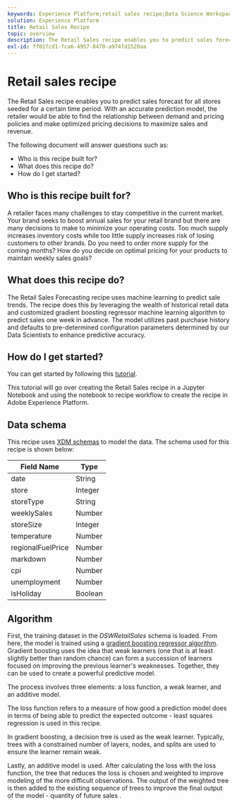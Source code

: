 ```yaml
---
keywords: Experience Platform;retail sales recipe;Data Science Workspace;popular topics;recipes;pre build recipe
solution: Experience Platform
title: Retail Sales Recipe
topic: overview
description: The Retail Sales recipe enables you to predict sales forecast for all stores seeded for a certain time period. With an accurate prediction model, the retailer would be able to find the relationship between demand and pricing policies and make optimized pricing decisions to maximize sales and revenue.
exl-id: ff01fcd1-fca6-4957-8470-a974fd1520aa
---
```

# Retail sales recipe

The Retail Sales recipe enables you to predict sales forecast for all stores seeded for a certain time period. With an accurate prediction model, the retailer would be able to find the relationship between demand and pricing policies and make optimized pricing decisions to maximize sales and revenue.

The following document will answer questions such as:
* Who is this recipe built for?
* What does this recipe do?
* How do I get started?

## Who is this recipe built for?

A retailer faces many challenges to stay competitive in the current market. Your brand seeks to boost annual sales for your retail brand but there are many decisions to make to minimize your operating costs. Too much supply increases inventory costs while too little supply increases risk of losing customers to other brands. Do you need to order more supply for the coming months? How do you decide on optimal pricing for your products to maintain weekly sales goals?

## What does this recipe do?

The Retail Sales Forecasting recipe uses machine learning to predict sale trends. The recipe does this by leveraging the wealth of historical retail data and customized gradient boosting regressor machine learning algorithm to predict sales one week in advance. The model utilizes past purchase history and defaults to pre-determined configuration parameters determined by our Data Scientists to enhance predictive accuracy.

## How do I get started?

You can get started by following this [tutorial](../jupyterlab/create-a-recipe.md).

This tutorial will go over creating the Retail Sales recipe in a Jupyter Notebook and using the notebook to recipe workflow to create the recipe in Adobe Experience Platform.

## Data schema

This recipe uses [XDM schemas](../../xdm/schema/field-dictionary.md) to model the data. The schema used for this recipe is shown below:

Field Name | Type
--- | ---
date | String
store | Integer
storeType | String
weeklySales | Number
storeSize | Integer
temperature | Number
regionalFuelPrice | Number
markdown | Number
cpi | Number
unemployment | Number
isHoliday | Boolean


## Algorithm

First, the training dataset in the *DSWRetailSales* schema is loaded. From here, the model is trained using a [gradient boosting regressor algorithm](https://scikit-learn.org/stable/modules/generated/sklearn.ensemble.GradientBoostingRegressor.html). Gradient boosting uses the idea that weak learners (one that is at least slightly better than random chance) can form a succession of learners focused on improving the previous learner's weaknesses. Together, they can be used to create a powerful predictive model.

The process involves three elements: a loss function, a weak learner, and an additive model. 

The loss function refers to a measure of how good a prediction model does in terms of being able to predict the expected outcome - least squares regression is used in this recipe. 

In gradient boosting, a decision tree is used as the weak learner. Typically, trees with a constrained number of layers, nodes, and splits are used to ensure the learner remain weak. 

Lastly, an additive model is used. After calculating the loss with the loss function, the tree that reduces the loss is chosen and weighted to improve modeling of the more difficult observations. The output of the weighted tree is then added to the existing sequence of trees to improve the final output of the model - quantity of future sales .

